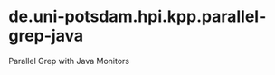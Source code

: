 de.uni-potsdam.hpi.kpp.parallel-grep-java
=========================================

Parallel Grep with Java Monitors
